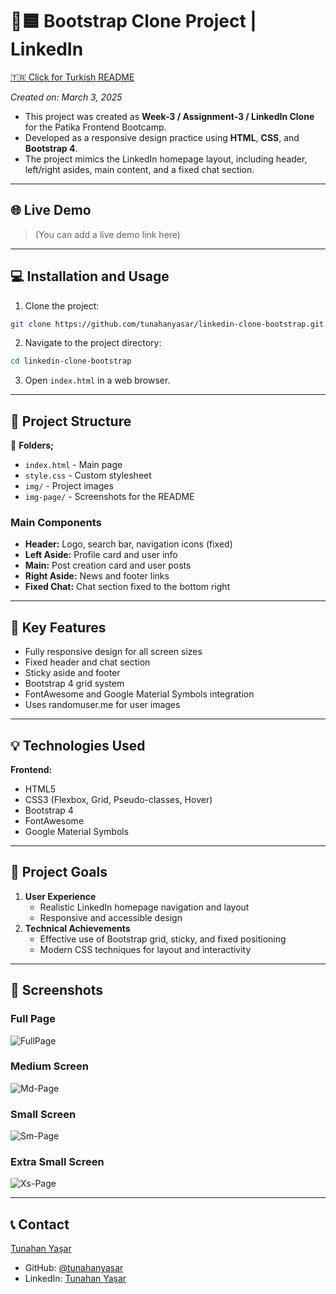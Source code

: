 # :link::blue_square: Bootstrap Clone Project | LinkedIn

[🇹🇷 Click for Turkish README](./README.tr.md)

*Created on: March 3, 2025*

* This project was created as **Week-3 / Assignment-3 / LinkedIn Clone** for the Patika Frontend Bootcamp.
* Developed as a responsive design practice using **HTML**, **CSS**, and **Bootstrap 4**.
* The project mimics the LinkedIn homepage layout, including header, left/right asides, main content, and a fixed chat section.

---

## 🌐 Live Demo

> (You can add a live demo link here)

---

## :computer: Installation and Usage

1. Clone the project:
```bash
git clone https://github.com/tunahanyasar/linkedin-clone-bootstrap.git
```
2. Navigate to the project directory:
```bash
cd linkedin-clone-bootstrap
```
3. Open `index.html` in a web browser.

---

## 📜 Project Structure

:open_file_folder: **Folders;**
* `index.html` - Main page
* `style.css` - Custom stylesheet
* `img/` - Project images
* `img-page/` - Screenshots for the README

### Main Components
- **Header:** Logo, search bar, navigation icons (fixed)
- **Left Aside:** Profile card and user info
- **Main:** Post creation card and user posts
- **Right Aside:** News and footer links
- **Fixed Chat:** Chat section fixed to the bottom right

---

## :star2: Key Features

- Fully responsive design for all screen sizes
- Fixed header and chat section
- Sticky aside and footer
- Bootstrap 4 grid system
- FontAwesome and Google Material Symbols integration
- Uses randomuser.me for user images

---

## 💡 Technologies Used

**Frontend:**
* HTML5
* CSS3 (Flexbox, Grid, Pseudo-classes, Hover)
* Bootstrap 4
* FontAwesome
* Google Material Symbols

---

## 🎯 Project Goals

1. **User Experience**
   - Realistic LinkedIn homepage navigation and layout
   - Responsive and accessible design
2. **Technical Achievements**
   - Effective use of Bootstrap grid, sticky, and fixed positioning
   - Modern CSS techniques for layout and interactivity

---

## 📸 Screenshots

### Full Page
![FullPage](./img-page/full-page.png)

### Medium Screen
![Md-Page](./img-page/md-page.png)

### Small Screen
![Sm-Page](./img-page/sm-page.png)

### Extra Small Screen
![Xs-Page](./img-page/xs-page.png)

---

## 📞 Contact

[Tunahan Yaşar](https://github.com/tunahanyasar)

* GitHub: [@tunahanyasar](https://github.com/tunahanyasar)
* LinkedIn: [Tunahan Yaşar](https://www.linkedin.com/in/tunahan-yasar/)


